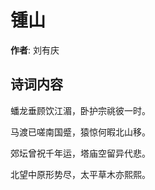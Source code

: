 # 锺山

**作者**: 刘有庆

## 诗词内容

蟠龙垂顾饮江湄，卧护宗祧彼一时。

马渡已嗟南国蹙，猿惊何暇北山移。

郊坛曾祝千年运，塔庙空留异代悲。

北望中原形势尽，太平草木亦熙熙。

